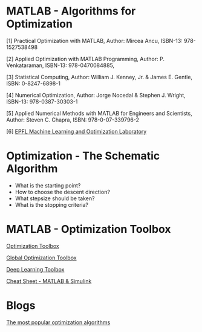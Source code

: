 # MATLAB - Algorithms for Optimization

[1] Practical Optimization with MATLAB,
    Author: Mircea Ancu,
    ISBN-13: 978-1527538498

[2] Applied Optimization with MATLAB Programming, 
    Author: P. Venkataraman,
    ISBN-13: 978-0470084885,

[3] Statistical Computing,
    Author: William J. Kenney, Jr. & James E. Gentle, 
    ISBN: 0-8247-6898-1
    
[4] Numerical Optimization,
    Author: Jorge Nocedal & Stephen J. Wright, 
    ISBN-13: 978-0387-30303-1
    
[5] Applied Numerical Methods with MATLAB for Engineers and Scientists, 
    Author: Steven C. Chapra, 
    ISBN: 978-0-07-339796-2

[6] [EPFL Machine Learning and Optimization Laboratory](https://github.com/epfml/OptML_course)

# Optimization - The Schematic Algorithm
- What is the starting point?
- How to choose the descent direction?
- What stepsize should be taken? 
- What is the stopping criteria?

# MATLAB - Optimization Toolbox

[Optimization Toolbox](https://www.mathworks.com/help/optim/index.html)

[Global Optimization Toolbox](https://www.mathworks.com/help/gads/index.html)

[Deep Learning Toolbox](https://www.mathworks.com/help/deeplearning/index.html?lang=en)

[Cheat Sheet - MATLAB & Simulink](https://www.mathworks.com/campaigns/products/cheat-sheets.html?s_iid=mwa_ds_cht_shts)

# Blogs

[The most popular optimization algorithms](https://www.cnblogs.com/maybe2030/p/4751804.html)
